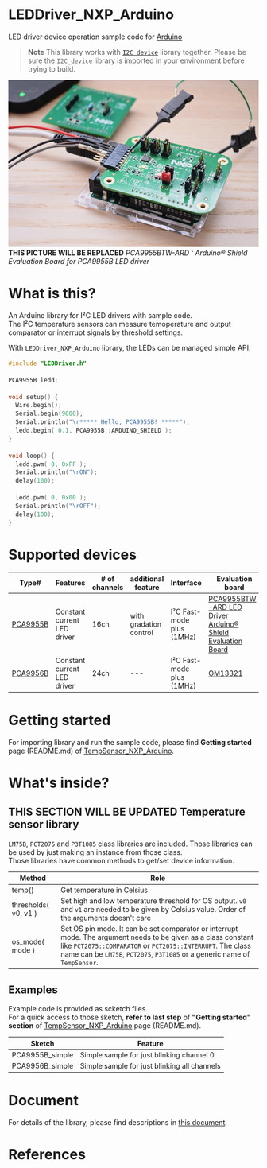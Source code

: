 # LEDDriver_NXP_Arduino
LED driver device operation sample code for [Arduino](https://www.arduino.cc) 

> **Note**
This library works with [`I2C_device`](https://github.com/teddokano/I2C_device_Arduino) library together. Please be sure the `I2C_device` library is imported in your environment before trying to build. 

![Boards](https://github.com/teddokano/additional_files/blob/main/TempSensor_NXP_Arduino/TempSensors.jpg)  
**THIS PICTURE WILL BE REPLACED**
_PCA9955BTW-ARD : Arduino® Shield Evaluation Board for PCA9955B LED driver_

# What is this?
An Arduino library for I²C LED drivers with sample code.  
The I²C temperature sensors can measure temoperature and output comparator or interrupt signals by threshold settings. 

With `LEDDriver_NXP_Arduino` library, the LEDs can be managed simple API. 
```cpp
#include "LEDDriver.h"

PCA9955B ledd;

void setup() {
  Wire.begin();
  Serial.begin(9600);
  Serial.println("\r***** Hello, PCA9955B! *****");
  ledd.begin( 0.1, PCA9955B::ARDUINO_SHIELD );
}

void loop() {
  ledd.pwm( 0, 0xFF );
  Serial.println("\rON");
  delay(100);

  ledd.pwm( 0, 0x00 );
  Serial.println("\rOFF");
  delay(100);
}
```

# Supported devices
Type#|Features|# of channels|additional feature|Interface|Evaluation board
---|---|---|---|---|---
[PCA9955B](https://www.nxp.com/products/power-management/lighting-driver-and-controller-ics/led-drivers/16-channel-fm-plus-ic-bus-57-ma-20-v-constant-current-led-driver:PCA9955BTW)	|Constant current LED driver	|16ch		|with gradation control	|I²C Fast-mode plus (1MHz)			|[PCA9955BTW-ARD LED Driver Arduino® Shield Evaluation Board](https://www.nxp.com/design/development-boards/analog-toolbox/arduino-shields-solutions/pca9955btw-ard-led-driver-arduino-shield-evaluation-board:PCA9955BTW-ARD?tid=vanPCA9955BTW-ARD)
[PCA9956B](https://www.nxp.jp/products/power-management/lighting-driver-and-controller-ics/led-drivers/24-channel-fm-plus-ic-bus-57-ma-20-v-constant-current-led-driver:PCA9956BTW)		|Constant current LED driver	|24ch		|---					|I²C Fast-mode plus (1MHz)			|[OM13321](https://www.nxp.com/docs/en/user-guide/UM10709.pdf)

# Getting started
For importing library and run the sample code, please find **Getting started** page (README.md) of [TempSensor_NXP_Arduino](https://github.com/teddokano/TempSensor_NXP_Arduino/blob/main/README.md). 
<!--
Use **Library manager** in Arduino IDE for easy install
- **Find** this library: **Open** the _**Library Manager**_ pane, **Search** this library and click **INSTALL** button.  
![Find the lib](https://github.com/teddokano/additional_files/blob/main/TempSensor_NXP_Arduino/LM_install0s.png)

- Click **"INSTALL ALL"**  
![Install all](https://github.com/teddokano/additional_files/blob/main/TempSensor_NXP_Arduino/LM_install1s.png)

- Install will be completed quickly  
![Install completed](https://github.com/teddokano/additional_files/blob/main/TempSensor_NXP_Arduino/LM_install2s.png)

- Choose a sample code and try!  
![Choosing a sample code](https://github.com/teddokano/additional_files/blob/main/TempSensor_NXP_Arduino/LM_install3s.png)
-->
# What's inside?
## **THIS SECTION WILL BE UPDATED** Temperature sensor library
`LM75B`, `PCT2075` and `P3T1085` class libraries are included. Those libraries can be used by just making an instance from those class.  
Those libraries have common methods to get/set device information.

Method|Role
---|---
temp()					|Get temperature in Celsius
thresholds( v0, v1 )	|Set high and low temperature threshold for OS output. `v0` and `v1` are needed to be given by Celsius value. Order of the arguments doesn't care
os_mode( mode )			|Set OS pin mode. It can be set comparator or interrupt mode. The argument needs to be given as a class constant like `PCT2075::COMPARATOR` or `PCT2075::INTERRUPT`. The class name can be `LM75B`, `PCT2075`, `P3T1085` or a generic name of `TempSensor`.

## Examples
Example code is provided as scketch files.  
For a quick access to those sketch, **refer to last step** of **"Getting started" section** of [TempSensor_NXP_Arduino](https://github.com/teddokano/TempSensor_NXP_Arduino/blob/main/README.md) page (README.md). 

Sketch|Feature
---|---
PCA9955B_simple							|Simple sample for just blinking channel 0
PCA9956B_simple							|Simple sample for just blinking all channels

# Document
For details of the library, please find descriptions in [this document](https://teddokano.github.io/LEDDriver_NXP_Arduino/annotated.html).

# References
